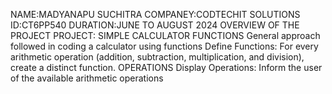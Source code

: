 NAME:MADYANAPU SUCHITRA
COMPANEY:CODTECHIT SOLUTIONS
ID:CT6PP540
DURATION:JUNE TO AUGUST 2024
OVERVIEW OF THE PROJECT
PROJECT: SIMPLE CALCULATOR 
FUNCTIONS
General approach followed in coding a calculator using functions
Define Functions: For every arithmetic operation (addition, subtraction, multiplication, and division), create a distinct function.
OPERATIONS
Display Operations: Inform the user of the available arithmetic operations
